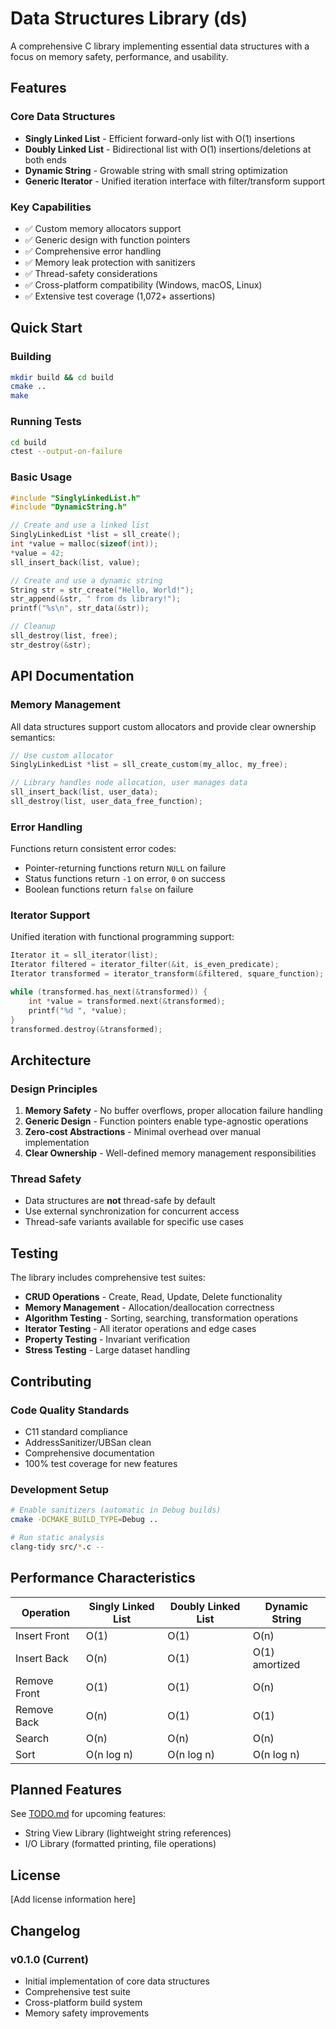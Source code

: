# Data Structures Library (ds)

A comprehensive C library implementing essential data structures with a focus on memory safety, performance, and usability.

## Features

### Core Data Structures
- **Singly Linked List** - Efficient forward-only list with O(1) insertions
- **Doubly Linked List** - Bidirectional list with O(1) insertions/deletions at both ends  
- **Dynamic String** - Growable string with small string optimization
- **Generic Iterator** - Unified iteration interface with filter/transform support

### Key Capabilities
- ✅ Custom memory allocators support
- ✅ Generic design with function pointers
- ✅ Comprehensive error handling
- ✅ Memory leak protection with sanitizers
- ✅ Thread-safety considerations
- ✅ Cross-platform compatibility (Windows, macOS, Linux)
- ✅ Extensive test coverage (1,072+ assertions)

## Quick Start

### Building

```bash
mkdir build && cd build
cmake ..
make
```

### Running Tests

```bash
cd build
ctest --output-on-failure
```

### Basic Usage

```c
#include "SinglyLinkedList.h"
#include "DynamicString.h"

// Create and use a linked list
SinglyLinkedList *list = sll_create();
int *value = malloc(sizeof(int));
*value = 42;
sll_insert_back(list, value);

// Create and use a dynamic string
String str = str_create("Hello, World!");
str_append(&str, " from ds library!");
printf("%s\n", str_data(&str));

// Cleanup
sll_destroy(list, free);
str_destroy(&str);
```

## API Documentation

### Memory Management
All data structures support custom allocators and provide clear ownership semantics:

```c
// Use custom allocator
SinglyLinkedList *list = sll_create_custom(my_alloc, my_free);

// Library handles node allocation, user manages data
sll_insert_back(list, user_data);
sll_destroy(list, user_data_free_function);
```

### Error Handling
Functions return consistent error codes:
- Pointer-returning functions return `NULL` on failure
- Status functions return `-1` on error, `0` on success
- Boolean functions return `false` on failure

### Iterator Support
Unified iteration with functional programming support:

```c
Iterator it = sll_iterator(list);
Iterator filtered = iterator_filter(&it, is_even_predicate);
Iterator transformed = iterator_transform(&filtered, square_function);

while (transformed.has_next(&transformed)) {
    int *value = transformed.next(&transformed);
    printf("%d ", *value);
}
transformed.destroy(&transformed);
```

## Architecture

### Design Principles
1. **Memory Safety** - No buffer overflows, proper allocation failure handling
2. **Generic Design** - Function pointers enable type-agnostic operations
3. **Zero-cost Abstractions** - Minimal overhead over manual implementation
4. **Clear Ownership** - Well-defined memory management responsibilities

### Thread Safety
- Data structures are **not** thread-safe by default
- Use external synchronization for concurrent access
- Thread-safe variants available for specific use cases

## Testing

The library includes comprehensive test suites:

- **CRUD Operations** - Create, Read, Update, Delete functionality
- **Memory Management** - Allocation/deallocation correctness
- **Algorithm Testing** - Sorting, searching, transformation operations
- **Iterator Testing** - All iterator operations and edge cases
- **Property Testing** - Invariant verification
- **Stress Testing** - Large dataset handling

## Contributing

### Code Quality Standards
- C11 standard compliance
- AddressSanitizer/UBSan clean
- Comprehensive documentation
- 100% test coverage for new features

### Development Setup
```bash
# Enable sanitizers (automatic in Debug builds)
cmake -DCMAKE_BUILD_TYPE=Debug ..

# Run static analysis
clang-tidy src/*.c --
```

## Performance Characteristics

| Operation | Singly Linked List | Doubly Linked List | Dynamic String |
|-----------|-------------------|-------------------|----------------|
| Insert Front | O(1) | O(1) | O(n) |
| Insert Back | O(n) | O(1) | O(1) amortized |
| Remove Front | O(1) | O(1) | O(n) |
| Remove Back | O(n) | O(1) | O(1) |
| Search | O(n) | O(n) | O(n) |
| Sort | O(n log n) | O(n log n) | O(n log n) |

## Planned Features

See [TODO.md](TODO.md) for upcoming features:
- String View Library (lightweight string references)
- I/O Library (formatted printing, file operations)

## License

[Add license information here]

## Changelog

### v0.1.0 (Current)
- Initial implementation of core data structures
- Comprehensive test suite
- Cross-platform build system
- Memory safety improvements